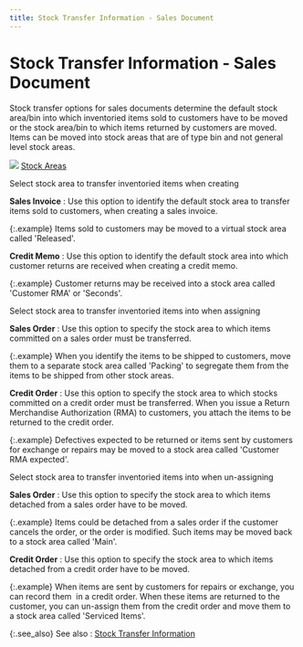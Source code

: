 ```yaml
---
title: Stock Transfer Information - Sales Document
---
```


# Stock Transfer Information - Sales Document


Stock transfer options for sales documents determine the default stock  area/bin into which inventoried items sold to customers have to be moved  or the stock area/bin to which items returned by customers are moved.  Items can be moved into stock areas that are of type bin and not general  level stock areas.<font style="font-family: Verdana;" face="Verdana"> </font>


![]({{site.sc_baseurl}}/img/lens.gif) [Stock Areas]({{site.sc_baseurl}}/options/miscellaneous-set-up/stock-areas/stock_areas_setup.html)


Select stock area to transfer inventoried items when creating


**Sales Invoice**
: Use this option to identify the default stock area  to transfer items sold to customers, when creating a sales invoice.


{:.example}
Items sold to customers may be moved to a virtual stock area called  'Released'.


**Credit Memo**
: Use this option to identify the default stock area  into which customer returns are received when creating a credit memo.


{:.example}
Customer returns may be received into a stock area called 'Customer  RMA' or 'Seconds'.


Select stock area to transfer inventoried items into when  assigning


**Sales Order**
: Use this option to specify the stock area to which  items committed on a sales order must be transferred.


{:.example}
When you identify the items to be shipped to customers, move them to  a separate stock area called 'Packing' to segregate them from the items  to be shipped from other stock areas.


**Credit Order**
: Use this option to specify the stock area to which  stocks committed on a credit order must be transferred. When you issue  a Return Merchandise Authorization (RMA) to customers, you attach the  items to be returned to the credit order.


{:.example}
Defectives expected to be returned or items  sent by customers for exchange or repairs may be moved to a stock area  called 'Customer RMA expected'.


Select stock area to transfer inventoried items into when  un-assigning


**Sales Order**
: Use this option to specify the stock area to which  items detached from a sales order have to be moved.


{:.example}
Items could be detached from a sales order if the customer cancels the  order, or the order is modified. Such items may be moved back to a stock  area called 'Main'.


**Credit Order**
: Use this option to specify the stock area to which  items detached from a credit order have to be moved.


{:.example}
When items are sent by customers for repairs or exchange, you can record  them  in  a credit order. When these items are returned to the customer, you can  un-assign them from the credit order and move them to a stock area called  'Serviced Items'.


{:.see_also}
See also
: [Stock Transfer  Information]({{site.sc_baseurl}}/options/locations-and-sub-locations/location-details/stock-transfer-information/stock_transfer_information.html)
